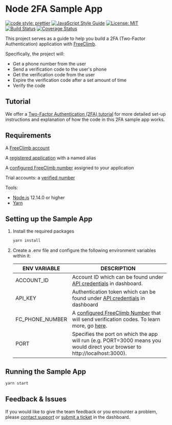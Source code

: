 # Node 2FA Sample App

[![code style: prettier](https://img.shields.io/badge/code_style-prettier-ff69b4.svg?style=flat-square)](https://github.com/prettier/prettier)
[![JavaScript Style Guide](https://img.shields.io/badge/code_style-standard-brightgreen.svg)](https://standardjs.com)
[![License: MIT](https://img.shields.io/badge/License-MIT-green.svg)](https://opensource.org/licenses/MIT)
[![Build Status](https://travis-ci.com/FreeClimbAPI/Node-2FA-Tutorial.svg?branch=master)](https://travis-ci.com/FreeClimbAPI/Node-2FA-Tutorial)
[![Coverage Status](https://coveralls.io/repos/github/FreeClimbAPI/Node-2FA-Tutorial/badge.svg?branch=master)](https://coveralls.io/github/FreeClimbAPI/Node-2FA-Tutorial?branch=master)

This project serves as a guide to help you build a 2FA (Two-Factor Authentication) application with [FreeClimb](https://docs.freeclimb.com/docs/how-freeclimb-works). 

Specifically, the project will:

-   Get a phone number from the user
-   Send a verification code to the user's phone
-   Get the verification code from the user
-   Expire the verification code after a set amount of time
-   Verify the code

## Tutorial
We offer a [Two-Factor Authentication (2FA) tutorial](https://docs.freeclimb.com/docs/two-factor-authentication-tutorial) for more detailed set-up instructions and explanation of how the code in this 2FA sample app works.

## Requirements

A [FreeClimb account](https://www.freeclimb.com/dashboard/signup/)

A [registered application](https://docs.freeclimb.com/docs/registering-and-configuring-an-application#register-an-app) with a named alias

A [configured FreeClimb number](https://docs.freeclimb.com/docs/getting-and-configuring-a-freeclimb-number) assigned to your application

Trial accounts: a [verified number](https://docs.freeclimb.com/docs/using-your-trial-account#verifying-outbound-numbers)

Tools:
- [Node.js](https://nodejs.org/en/download/) 12.14.0 or higher
- [Yarn](https://yarnpkg.com/en/)


## Setting up the Sample App

1. Install the required packages

    ```bash
    yarn install
    ```

1. Create a .env file and configure the following environment variables within it:

    | ENV VARIABLE    | DESCRIPTION                                                                                                                                                                                                                               |
    | --------------- | ----------------------------------------------------------------------------------------------------------------------------------------------------------------------------------------------------------------------------------------- |
    | ACCOUNT_ID      | Account ID which can be found under [API credentials](https://www.freeclimb.com/dashboard/portal/account/authentication) in dashboard.                                                                                                            |
    | API_KEY      | Authentication token which can be found under [API credentials](https://www.freeclimb.com/dashboard/portal/account/authentication) in dashboard                                                                                                  |
    | FC_PHONE_NUMBER | A [configured FreeClimb Number](https://www.freeclimb.com/dashboard/portal/numbers) that will send verification codes. To learn more, go [here](https://docs.freeclimb.com/docs/getting-and-configuring-a-freeclimb-number). |
    | PORT | Specifies the port on which the app will run (e.g. PORT=3000 means you would direct your browser to http://localhost:3000). | 

## Running the Sample App

```bash
yarn start
```

## Feedback & Issues
If you would like to give the team feedback or you encounter a problem, please [contact support](https://www.freeclimb.com/support/) or [submit a ticket](https://freeclimb.com/dashboard/portal/support) in the dashboard.

